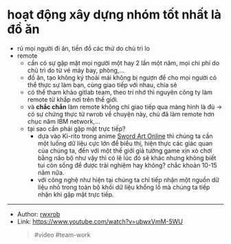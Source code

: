 # hoạt động xây dựng nhóm tốt nhất là đồ ăn

- rủ mọi người đi ăn, tiền đồ các thứ do chủ trì lo
- remote
  - cần có sự gặp mặt mọi người một hay 2 lần một năm, mọi chi phí do chủ trì do từ vé máy bay, phòng,...
  - đồ ăn, tạo không ký thoải mái không bị ngượn để cho mọi người có thể thực sự làm bạn, cùng giao tiếp với nhau, chia sẻ
  - có thể tham khảo gitlab team, theo trí nhớ thì nguyên công ty làm remote từ khắp nơi trên thế giới.
  - và **chắc chắn** làm remote không chỉ giao tiếp qua màng hình là đủ → có sự chứng thực từ rwrob về chuyện này, chú đã làm remote hơn chục năm IBM network,...
  - tại sao cần phải gặp mặt trực tiếp?
    - dựa vào Ki-rito trong anime [Sword Art Online](20211029074010.md) thì chúng ta cần một luồng dữ liệu cực lớn để biểu thị, hiện thực các giác quan của chúng ta, đến với một thế giới giả tưởng game xịn xò chơi bằng não bộ như vậy thì có lẽ lúc đó sẽ khác nhưng không biết tui còn sống để được trải nghiệm hay không? chắc khoản 10-15 năm nữa.
    - với công nghệ như hiện tại chúng ta chỉ tiếp nhận một nguồn dữ liệu nhỏ trong toàn bộ khối dữ liệu khổng lồ mà chúng ta tiếp nhận khi gặp mặt trực tiếp.

---

- Author: [rwxrob](20211029005316.md)
- Link: <https://www.youtube.com/watch?v=ubwxVmM-5WU>
  > #video #team-work
